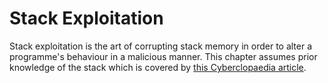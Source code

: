 # Stack Exploitation

Stack exploitation is the art of corrupting stack memory in order to alter a programme's behaviour in a malicious manner. This chapter assumes prior knowledge of the stack which is covered by [this Cyberclopaedia article](../../../reverse-engineering/program-anatomy/the-stack.md).
